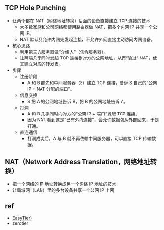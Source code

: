 
## TCP Hole Punching
+ 让两个都在 NAT（网络地址转换）后面的设备直接建立 TCP 连接的技术
    + 大多数家庭和公司网络都使用路由器做 NAT，把多个内网 IP 共享一个公网 IP。
    + NAT 默认只允许内网先发起连接，不允许外网直接主动访问内网设备。
+ 核心思路
    + 利用第三方服务器做“介绍人”（信令服务器）。
    + 让两端几乎同时发起 TCP 连接到对方的公网地址，从而“骗过” NAT，使其建立对应的转发表。
+ 步骤
    + 注册阶段
        + A 和 B 都先和中间服务器（S）建立 TCP 连接，告诉 S 自己的“公网 IP + NAT 分配的端口”。
    + 信息交换
        + S 把 A 的公网地址告诉 B，把 B 的公网地址告诉 A。
    + 打洞
        + A 和 B 几乎同时向对方的“公网 IP + 端口”发起 TCP 连接。
        + 因为 NAT 看到这是“已有外向连接”，会允许数据包从外部回来，于是打通。   
    + 直连通信
        + 打洞成功后，A 与 B 就不再依赖中间服务器，可以直接 TCP 传输数据。
## NAT（Network Address Translation，网络地址转换）
+ 把一个网络的 IP 地址转换成另一个网络 IP 地址的技术
+ 让局域网（LAN）里的多台设备共享一个公网 IP 上网



## ref
+ [EasyTier)](https://github.com/EasyTier/EasyTier)
+ zerotier